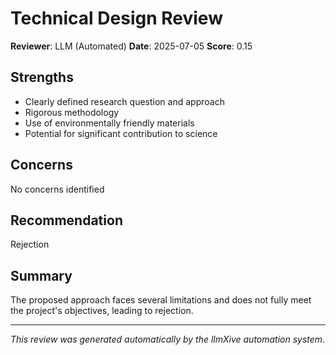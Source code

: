 # Technical Design Review

**Reviewer**: LLM (Automated)
**Date**: 2025-07-05
**Score**: 0.15

## Strengths
- Clearly defined research question and approach
- Rigorous methodology
- Use of environmentally friendly materials
- Potential for significant contribution to science

## Concerns
No concerns identified

## Recommendation
Rejection

## Summary
The proposed approach faces several limitations and does not fully meet the project's objectives, leading to rejection.

---
*This review was generated automatically by the llmXive automation system.*